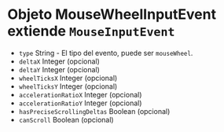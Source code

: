 # Objeto MouseWheelInputEvent extiende `MouseInputEvent`

* `type` String - El tipo del evento, puede ser `mouseWheel`.
* `deltaX` Integer (opcional)
* `deltaY` Integer (opcional)
* `wheelTicksX` Integer (opcional)
* `wheelTicksY` Integer (opcional)
* `accelerationRatioX` Integer (opcional)
* `accelerationRatioY` Integer (opcional)
* `hasPreciseScrollingDeltas` Boolean (opcional)
* `canScroll` Boolean (opcional)
